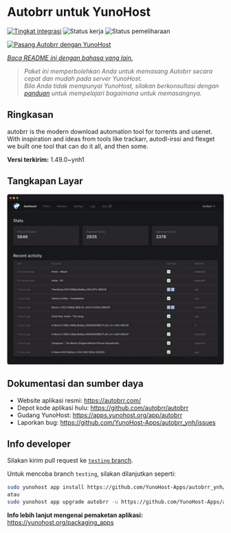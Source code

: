 <!--
N.B.: README ini dibuat secara otomatis oleh <https://github.com/YunoHost/apps/tree/master/tools/readme_generator>
Ini TIDAK boleh diedit dengan tangan.
-->

# Autobrr untuk YunoHost

[![Tingkat integrasi](https://dash.yunohost.org/integration/autobrr.svg)](https://ci-apps.yunohost.org/ci/apps/autobrr/) ![Status kerja](https://ci-apps.yunohost.org/ci/badges/autobrr.status.svg) ![Status pemeliharaan](https://ci-apps.yunohost.org/ci/badges/autobrr.maintain.svg)

[![Pasang Autobrr dengan YunoHost](https://install-app.yunohost.org/install-with-yunohost.svg)](https://install-app.yunohost.org/?app=autobrr)

*[Baca README ini dengan bahasa yang lain.](./ALL_README.md)*

> *Paket ini memperbolehkan Anda untuk memasang Autobrr secara cepat dan mudah pada server YunoHost.*  
> *Bila Anda tidak mempunyai YunoHost, silakan berkonsultasi dengan [panduan](https://yunohost.org/install) untuk mempelajari bagaimana untuk memasangnya.*

## Ringkasan

autobrr is the modern download automation tool for torrents and usenet. With inspiration and ideas from tools like trackarr, autodl-irssi and flexget we built one tool that can do it all, and then some.

**Versi terkirim:** 1.49.0~ynh1

## Tangkapan Layar

![Tangkapan Layar pada Autobrr](./doc/screenshots/autobrr-front.png)

## Dokumentasi dan sumber daya

- Website aplikasi resmi: <https://autobrr.com/>
- Depot kode aplikasi hulu: <https://github.com/autobrr/autobrr>
- Gudang YunoHost: <https://apps.yunohost.org/app/autobrr>
- Laporkan bug: <https://github.com/YunoHost-Apps/autobrr_ynh/issues>

## Info developer

Silakan kirim pull request ke [`testing` branch](https://github.com/YunoHost-Apps/autobrr_ynh/tree/testing).

Untuk mencoba branch `testing`, silakan dilanjutkan seperti:

```bash
sudo yunohost app install https://github.com/YunoHost-Apps/autobrr_ynh/tree/testing --debug
atau
sudo yunohost app upgrade autobrr -u https://github.com/YunoHost-Apps/autobrr_ynh/tree/testing --debug
```

**Info lebih lanjut mengenai pemaketan aplikasi:** <https://yunohost.org/packaging_apps>
